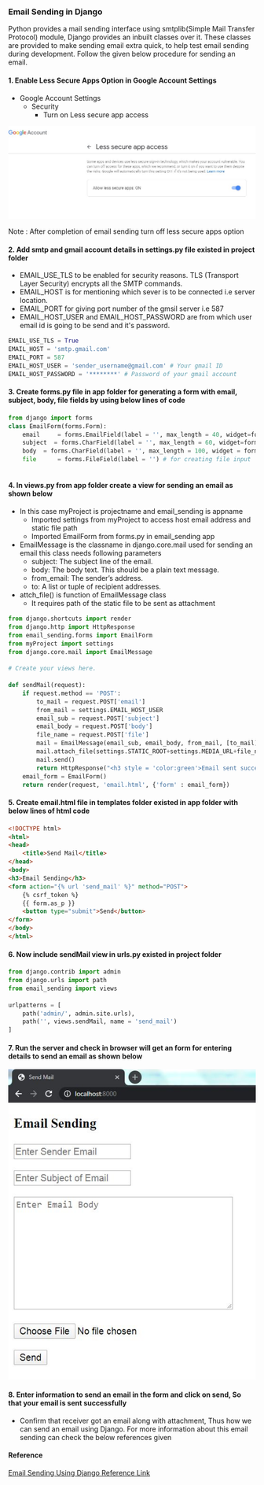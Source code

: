 ### Email Sending in Django

Python provides a mail sending interface using smtplib(Simple Mail Transfer Protocol) module, Django provides an inbuilt classes over it. These classes are provided to make sending email extra quick, to help test email sending during development. Follow the given below procedure for sending an email.

#### 1. Enable Less Secure Apps Option in Google Account Settings

* Google Account Settings
    * Security
        * Turn on Less secure app access
        
![Github Image](https://github.com/MVGopi/Email_Sending_Django/blob/master/secure.JPG)

Note : After completion of email sending turn off less secure apps option


#### 2. Add smtp and gmail account details in settings.py file existed in project folder

* EMAIL_USE_TLS to be enabled for security reasons. TLS (Transport Layer Security) encrypts all the SMTP commands.
* EMAIL_HOST is for mentioning which sever is to be connected i.e server location.
* EMAIL_PORT for giving port number of the gmsil server i.e 587 
* EMAIL_HOST_USER and EMAIL_HOST_PASSWORD are from which user email id is going to be send and it's password. 

```python
EMAIL_USE_TLS = True  
EMAIL_HOST = 'smtp.gmail.com'  
EMAIL_PORT = 587  
EMAIL_HOST_USER = 'sender_username@gmail.com' # Your gmail ID
EMAIL_HOST_PASSWORD = '********' # Password of your gmail account
```


#### 3. Create forms.py file in app folder for generating a form with email, subject, body, file fields by using below lines of code

```python
from django import forms  
class EmailForm(forms.Form):      
    email     = forms.EmailField(label = '', max_length = 40, widget=forms.EmailInput(attrs={'placeholder':'Enter Sender Email'}))
    subject  = forms.CharField(label = '', max_length = 60, widget=forms.TextInput(attrs={'placeholder':'Enter Subject of Email'}))
    body  = forms.CharField(label = '', max_length = 100, widget = forms.Textarea(attrs = {'placeholder':'Enter Email Body'}))  
    file      = forms.FileField(label = '') # for creating file input
 
```


#### 4. In views.py from app folder create a view for sending an email as shown below

* In this case myProject is projectname and email_sending is appname
	* Imported settings from myProject to access host email address and static file path
	* Imported EmailForm from forms.py in email_sending app
* EmailMessage is the classname in django.core.mail used for sending an email this class needs following parameters
	* subject: The subject line of the email.
	* body: The body text. This should be a plain text message.
	* from_email: The sender’s address.
	* to: A list or tuple of recipient addresses.
* attch_file() is function of EmailMessage class 
	* It requires path of the static file to be sent as attachment
	
```python
from django.shortcuts import render
from django.http import HttpResponse
from email_sending.forms import EmailForm
from myProject import settings
from django.core.mail import EmailMessage

# Create your views here.

def sendMail(request):
	if request.method == 'POST':
		to_mail = request.POST['email']
		from_mail = settings.EMAIL_HOST_USER
		email_sub = request.POST['subject']
		email_body = request.POST['body']
		file_name = request.POST['file']
		mail = EmailMessage(email_sub, email_body, from_mail, [to_mail])
		mail.attach_file(settings.STATIC_ROOT+settings.MEDIA_URL+file_name)
		mail.send()
		return HttpResponse("<h3 style = 'color:green'>Email sent successfully..!!!</h3>")
	email_form = EmailForm()
	return render(request, 'email.html', {'form' : email_form})
```


#### 5. Create email.html file in templates folder existed in app folder with below lines of html code

```html
<!DOCTYPE html>
<html>
<head>
	<title>Send Mail</title>
</head>
<body>
<h3>Email Sending</h3>
<form action="{% url 'send_mail' %}" method="POST">
	{% csrf_token %}
	{{ form.as_p }}
	<button type="submit">Send</button>  
</form>
</body>
</html>
```


#### 6. Now include sendMail view in urls.py existed in project folder

```python
from django.contrib import admin
from django.urls import path
from email_sending import views

urlpatterns = [
    path('admin/', admin.site.urls),
    path('', views.sendMail, name = 'send_mail')
]
```


#### 7. Run the server and check in browser will get an form for entering details to send an email as shown below

![Github Image](https://github.com/MVGopi/Email_Sending_Django/blob/master/email_form.JPG)


#### 8. Enter information to send an email in the form and click on send, So that your email is sent successfully

* Confirm that receiver got an email along with attachment, Thus how we can send an email using Django. For more information about this email sending can check the below references given


#### Reference

[Email Sending Using Django Reference Link](https://docs.djangoproject.com/en/3.0/topics/email/)
